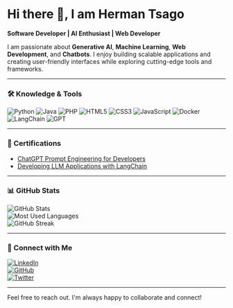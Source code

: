 # Hi there 👋, I am Herman Tsago

**Software Developer | AI Enthusiast | Web Developer**

I am passionate about **Generative AI**, **Machine Learning**, **Web Development**, and **Chatbots**. I enjoy building scalable applications and creating user-friendly interfaces while exploring cutting-edge tools and frameworks.  

---

### 🛠️ Knowledge & Tools
![Python](https://img.shields.io/badge/-Python-3776AB?style=flat-square&logo=python&logoColor=white)
![Java](https://img.shields.io/badge/-Java-007396?style=flat-square&logo=java&logoColor=white)
![PHP](https://img.shields.io/badge/-PHP-777BB4?style=flat-square&logo=php&logoColor=white)
![HTML5](https://img.shields.io/badge/-HTML5-E34F26?style=flat-square&logo=html5&logoColor=white)
![CSS3](https://img.shields.io/badge/-CSS3-1572B6?style=flat-square&logo=css3&logoColor=white)
![JavaScript](https://img.shields.io/badge/-JavaScript-F7DF1E?style=flat-square&logo=javascript&logoColor=black)
![Docker](https://img.shields.io/badge/-Docker-2496ED?style=flat-square&logo=docker&logoColor=white)
![LangChain](https://img.shields.io/badge/-LangChain-0A66C2?style=flat-square&logo=chainlink&logoColor=white)
![GPT](https://img.shields.io/badge/-GPT-ff9900?style=flat-square&logo=openai&logoColor=white)

---

### 📜 Certifications
- [ChatGPT Prompt Engineering for Developers](https://www.datacamp.com/completed/statement-of-accomplishment/course/bc5b0bf64ad829384a1cda1544b7138f22180376?dc_referrer=https%3A%2F%2Fwww.linkedin.com%2F)  
- [Developing LLM Applications with LangChain](https://www.datacamp.com/completed/statement-of-accomplishment/course/211818c1d777f5809b478f06e08314d43c72333e)

---

### 📊 GitHub Stats

![GitHub Stats](https://github-readme-stats.vercel.app/api?username=htsago&show_icons=true&theme=great-gatsby)  
![Most Used Languages](https://github-readme-stats.vercel.app/api/top-langs/?username=htsago&layout=compact&theme=great-gatsby)  
![GitHub Streak](https://github-readme-streak-stats.herokuapp.com/?user=htsago&theme=great-gatsby)

---

### 🔗 Connect with Me
[![LinkedIn](https://img.shields.io/badge/LinkedIn-Herman%20Tsago-blue?style=flat-square&logo=linkedin)](https://www.linkedin.com/in/herman-tsago-373bb7236?utm_source=share&utm_campaign=share_via&utm_content=profile&utm_medium=ios_app)  
[![GitHub](https://img.shields.io/badge/GitHub-htsago-black?style=flat-square&logo=github)](https://github.com/htsago)  
[![Twitter](https://img.shields.io/badge/Twitter-@HermanTsago-1DA1F2?style=flat-square&logo=twitter)](https://twitter.com/HermanTsago)

---

Feel free to reach out. I'm always happy to collaborate and connect!